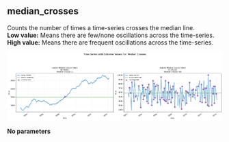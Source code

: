 ## median_crosses

Counts the number of times a time-series crosses the median line.  
**Low value:** Means there are few/none oscillations across the time-series.  
**High value:** Means there are frequent oscillations across the time-series.


    
![png](median_crosses_output_5_0.png)
    



**No parameters**

